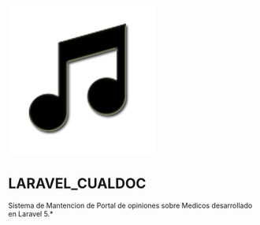 ![Image of Yaktocat](https://github.com/cluco91/JAVA_WINAMP/blob/master/music.png)

# LARAVEL_CUALDOC

Sistema de Mantencion de Portal de opiniones sobre Medicos desarrollado en Laravel 5.*
